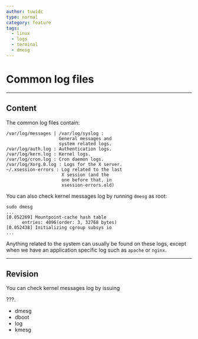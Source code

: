 ```yaml
---
author: tuwidc
type: normal
category: feature
tags:
  - linux
  - logs
  - terminal
  - dmesg
---
```


# Common log files


---

## Content

The common log files contain:

```plain-text
/var/log/messages | /var/log/syslog : 
                    General messages and 
                    system related logs.
/var/log/auth.log : Authentication logs.
/var/log/kern.log : Kernel logs.
/var/log/cron.log : Cron daemon logs.
/var/log/Xorg.0.log : Logs for the X server.
~/.xsession-errors : Log related to the last
                     X session (and the 
                     one before that, in 
                     xsession-errors.old)
```

You can also check kernel messages log by running `dmesg` as root:

```plain-text
sudo dmesg
...
[0.052269] Mountpoint-cache hash table 
      entries: 4096(order: 3, 32768 bytes)
[0.052438] Initializing cgroup subsys io
...

```

Anything related to the system can usually be found on these logs, except when we have an application 
specific log such as `apache` or `nginx`.


---

## Revision

You can check kernel messages log by issuing

 ???.

- dmesg
- dboot
- log
- kmesg
